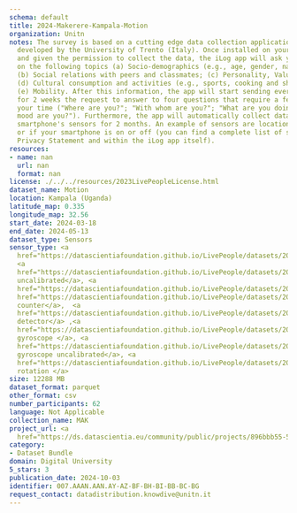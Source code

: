 ```yaml
---
schema: default
title: 2024-Makerere-Kampala-Motion
organization: Unitn
notes: The survey is based on a cutting edge data collection application called iLog1,
  developed by the University of Trento (Italy). Once installed on your smartphone
  and given the permission to collect the data, the iLog app will ask you information
  on the following topics (a) Socio-demographics (e.g., age, gender, nationality);
  (b) Social relations with peers and classmates; (c) Personality, Values and Competences;
  (d) Cultural consumption and activities (e.g., sports, cooking and shopping habits);
  (e) Mobility. After this information, the app will start sending every 30 minutes
  for 2 weeks the request to answer to four questions that require a few seconds of
  your time ("Where are you?"; "With whom are you?"; "What are you doing?"; and "What
  mood are you?"). Furthermore, the app will automatically collect data from your
  smartphone's sensors for 2 months. An example of sensors are location, bluetooth
  or if your smartphone is on or off (you can find a complete list of sensors in the
  Privacy Statement and within the iLog app itself).
resources:
- name: nan
  url: nan
  format: nan
license: ./../../resources/2023LivePeopleLicense.html
dataset_name: Motion
location: Kampala (Uganda)
latitude_map: 0.335
longitude_map: 32.56
start_date: 2024-03-18
end_date: 2024-05-13
dataset_type: Sensors
sensor_type: <a 
  href="https://datascientiafoundation.github.io/LivePeople/datasets/2024-MAK-Kampala-Accelerometer%20Event/">accelerometer</a>,
  <a 
  href="https://datascientiafoundation.github.io/LivePeople/datasets/2024-MAK-Kampala-Accelerometer%20Uncalibrated/">accelerometer
  uncalibrated</a>, <a 
  href="https://datascientiafoundation.github.io/LivePeople/datasets/2024-MAK-Kampala-Activities/">activities</a>,<a
  href="https://datascientiafoundation.github.io/LivePeople/datasets/2024-MAK-Kampala-Step%20Counter%20Event/">step
  counter</a>,  <a 
  href="https://datascientiafoundation.github.io/LivePeople/datasets/2024-MAK-Kampala-Step%20Detector%20Event/">step
  detector</a> ,<a 
  href="https://datascientiafoundation.github.io/LivePeople/datasets/2024-MAK-Kampala-Gyroscope%20Event/">
  gyroscope </a>, <a 
  href="https://datascientiafoundation.github.io/LivePeople/datasets/2024-MAK-Kampala-Gyroscope%20Uncalibrated/">
  gyroscope uncalibrated</a>, <a 
  href="https://datascientiafoundation.github.io/LivePeople/datasets/2024-MAK-Kampala-Rotationvector/">
  rotation </a>
size: 12288 MB
dataset_format: parquet
other_format: csv
number_participants: 62
language: Not Applicable
collection_name: MAK
project_url: <a 
  href="https://ds.datascientia.eu/community/public/projects/896bbb55-5ee2-4653-9b43-69cc88633ec12">https://ds.datascientia.eu/community/public/projects/896bbb55-5ee2-4653-9b43-69cc88633ec12</a>
category:
- Dataset Bundle
domain: Digital University
5_stars: 3
publication_date: 2024-10-03
identifier: 007.AAAN.AAN.AY-AZ-BF-BH-BI-BB-BC-BG
request_contact: datadistribution.knowdive@unitn.it
---
```


